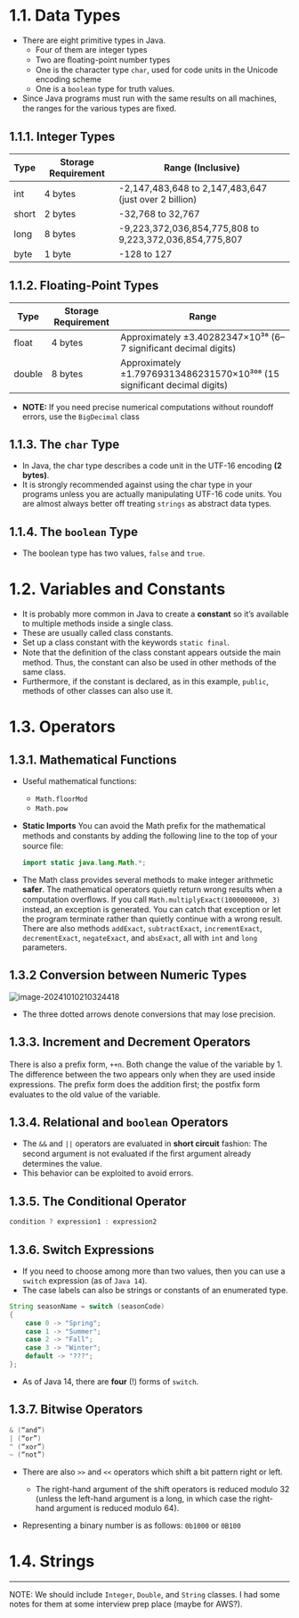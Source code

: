# 1.1. Data Types

- There are eight primitive types in Java. 
  - Four of them are integer types
  - Two are ﬂoating-point number types
  - One is the character type `char`, used for code units in the Unicode encoding scheme
  - One is a `boolean` type for truth values.
- Since Java programs must run with the same results on all machines, the ranges for the various types are ﬁxed.



## 1.1.1. Integer Types

| **Type** | **Storage Requirement** | **Range (Inclusive)**                                   |
| -------- | ----------------------- | ------------------------------------------------------- |
| int      | 4 bytes                 | -2,147,483,648 to 2,147,483,647 (just over 2 billion)   |
| short    | 2 bytes                 | -32,768 to 32,767                                       |
| long     | 8 bytes                 | -9,223,372,036,854,775,808 to 9,223,372,036,854,775,807 |
| byte     | 1 byte                  | -128 to 127                                             |



## 1.1.2. Floating-Point Types

| **Type** | **Storage Requirement** | **Range**                                                    |
| -------- | ----------------------- | ------------------------------------------------------------ |
| float    | 4 bytes                 | Approximately ±3.40282347×10³⁸ (6–7 significant decimal digits) |
| double   | 8 bytes                 | Approximately ±1.79769313486231570×10³⁰⁸ (15 significant decimal digits) |

- **NOTE:** If you need precise numerical computations without roundoff errors, use the `BigDecimal` class



## 1.1.3. The `char` Type

- In Java, the char type describes a code unit in the UTF-16 encoding **(2 bytes)**.
- It is strongly recommended against using the char type in your programs unless you are actually manipulating UTF-16 code units. You are almost always better off treating `strings` as abstract data types.



## 1.1.4. The `boolean` Type

- The boolean type has two values, `false` and `true`.



# 1.2. Variables and Constants

- It is probably more common in Java to create a **constant** so it’s available to multiple methods inside a single class. 
- These are usually called class constants.
- Set up a class constant with the keywords `static final`.
- Note that the deﬁnition of the class constant appears outside the main method. Thus, the constant can also be used in other methods of the same class. 
- Furthermore, if the constant is declared, as in this example, `public`, methods of other classes can also use it.



# 1.3. Operators



## 1.3.1. Mathematical Functions

- Useful mathematical functions:

  - `Math.floorMod`
  - `Math.pow`

- **Static Imports** You can avoid the Math preﬁx for the mathematical methods and constants by adding the following line to the top of your source ﬁle:

  ```java 
  import static java.lang.Math.*;
  ```

- The Math class provides several methods to make integer arithmetic **safer**. The mathematical operators quietly return wrong results when a
  computation overﬂows. If you call `Math.multiplyExact(1000000000, 3)` instead, an exception is generated. You can catch that exception or let the program terminate rather than quietly continue with a wrong result. There are also methods `addExact`, `subtractExact`, `incrementExact`, `decrementExact`, `negateExact`, and `absExact`, all with `int` and `long` parameters.



## 1.3.2 Conversion between Numeric Types

![image-20241010210324418](/home/denizkorkmaz/Git/BDK-Repositories/Personal/cs-docs/docs/assets/images/java/chp1/conversion-between-types.png)

- The three dotted arrows denote conversions that may lose precision.



## 1.3.3. Increment and Decrement Operators

There is also a preﬁx form, `++n`. Both change the value of the variable by 1. The difference between the two appears only when they are used inside expressions. The preﬁx form does the addition ﬁrst; the postﬁx form evaluates to the old value of the variable.



## 1.3.4. Relational and `boolean` Operators

- The `&&` and `||` operators are evaluated in **short circuit** fashion: The second argument is not evaluated if the ﬁrst argument already determines the value.
- This behavior can be exploited to avoid errors.



## 1.3.5. The Conditional Operator

```java
condition ? expression1 : expression2
```



## 1.3.6. Switch Expressions

- If you need to choose among more than two values, then you can use a `switch` expression (as of `Java 14`).
- The case labels can also be strings or constants of an enumerated type.

```java
String seasonName = switch (seasonCode)
{
    case 0 -> "Spring";
    case 1 -> "Summer";
    case 2 -> "Fall";
    case 3 -> "Winter";
    default -> "???";
};
```

- As of Java 14, there are **four** (!) forms of `switch`.



## 1.3.7. Bitwise Operators

```java
& (“and”)
| (“or”)
^ (“xor”)
~ (“not”)
```

- There are also `>>` and `<<` operators which shift a bit pattern right or left.
  - The right-hand argument of the shift operators is reduced modulo 32 (unless the left-hand argument is a long, in which case the right-hand argument is reduced modulo 64).

- Representing a binary number is as follows: `0b1000` or `0B100`



# 1.4. Strings

--- 
NOTE: We should include `Integer`, `Double`, and `String` classes. I had some notes for them at some interview prep place (maybe for AWS?).



